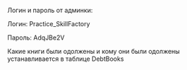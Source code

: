 Логин и пароль от админки: 

Логин: Practice_SkillFactory

Пароль: AdqJBe2V

Какие книги были одолжены и кому они были одолжены устанавливается в таблице DebtBooks
